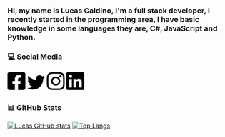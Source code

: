 ### Hi, my name is Lucas Galdino, I'm a full stack developer, I recently started in the programming area, I have basic knowledge in some languages they are, C#, JavaScript and Python.

### :computer: Social Media

[<img src="/assets/facebook-square-brands.png" width="40">](https://www.facebook.com/Lucas.Galdino.com.br)
[<img src="/assets/twitter-brands.png" width="40">](https://twitter.com/LucaasGaldinno)
[<img src="/assets/instagram-brands.png" width="40">](https://www.instagram.com/lucaagaldinno/)
[<img src="/assets/linkedin-brands.png" width="40">]()

### :bar_chart: GitHub Stats

[![Lucas GitHub stats](https://github-readme-stats.vercel.app/api?username=LucasGaldinno&show_icons=true&theme=radical)](https://github.com/LucasGaldinno/github-readme-stats)
[![Top Langs](https://github-readme-stats.vercel.app/api/top-langs/?username=LucasGaldinno&layout=compact&theme=radical)](https://github.com/anuraghazra/github-readme-stats)

